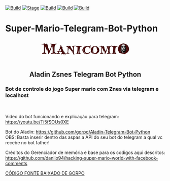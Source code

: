 [![Build](https://img.shields.io/badge/dev-gorpo-brightgreen.svg)]()
[![Stage](https://img.shields.io/badge/Release-Stable-brightgreen.svg)]()
[![Build](https://img.shields.io/badge/python-v3.7-blue.svg)]()
[![Build](https://img.shields.io/badge/windows-7%208%2010-blue.svg)]()
[![Build](https://img.shields.io/badge/arquiterura-64bits-blue.svg)]()<br>
# Super-Mario-Telegram-Bot-Python
  <h6 align="center">
   <img src="https://raw.githubusercontent.com/gorpo/Manicomio-Boot-Theme/master/manicomio/boot.png" width="55%"></img>
       <h2 align="center">Aladin Zsnes Telegram Bot Python</h2>
  </h6>
<h3> Bot de controle do jogo Super mario com Znes via telegram e localhost</h3><br>

Video do bot funcionando e explicação para telegram:
https://youtu.be/Ti5fSOUs0XE  <br>

Bot do Aladin: https://github.com/gorpo/Aladin-Telegram-Bot-Python <br>
OBS: Basta inserir dentro das aspas a API do seu bot do telegram a qual vc recebe no bot father!<br>

Créditos do Gerenciador de memória e base para os codigos aqui descritos: 
https://github.com/danilo94/hacking-super-mario-world-with-facebook-comments<br>

[CÓDIGO FONTE BAIXADO DE GORPO](https://github.com/gorpo/Super-Mario-Telegram-Bot-Python)
